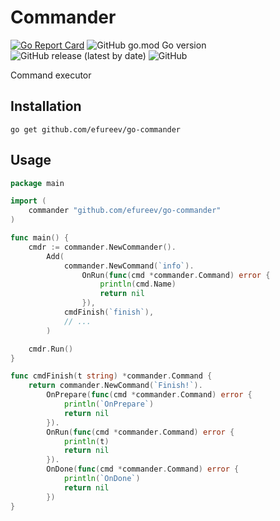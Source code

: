 # Commander

[![Go Report Card](https://goreportcard.com/badge/github.com/efureev/go-commander)](https://goreportcard.com/report/github.com/efureev/go-commander)
![GitHub go.mod Go version](https://img.shields.io/github/go-mod/go-version/efureev/go-commander)
![GitHub release (latest by date)](https://img.shields.io/github/v/release/efureev/go-commander)
![GitHub](https://img.shields.io/github/license/efureev/go-commander)

Command executor

## Installation

```shell
go get github.com/efureev/go-commander
```

## Usage

```go
package main

import (
	commander "github.com/efureev/go-commander"
)

func main() {
	cmdr := commander.NewCommander().
		Add(
			commander.NewCommand(`info`).
				OnRun(func(cmd *commander.Command) error {
					println(cmd.Name)
					return nil
				}),
			cmdFinish(`finish`),
			// ... 
		)

	cmdr.Run()
}

func cmdFinish(t string) *commander.Command {
	return commander.NewCommand(`Finish!`).
		OnPrepare(func(cmd *commander.Command) error {
			println(`OnPrepare`)
			return nil
		}).
		OnRun(func(cmd *commander.Command) error {
			println(t)
			return nil
		}).
		OnDone(func(cmd *commander.Command) error {
			println(`OnDone`)
			return nil
		})
}
```
